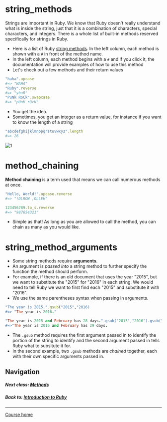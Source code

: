 # string_methods
Strings are important in Ruby. We know that Ruby doesn't really understand what is inside the string, just that it is a combination of characters, special characters, and integers. There is a whole list of built-in methods reserved specifically for strings in Ruby. 
- Here is a list of Ruby [string methods](http://ruby-doc.org/core-2.2.0/String.html). In the left column, each method is shown with a `#` in front of the method name.
- In the left column, each method begins with a `#` and if you click it, the documentation will provide examples of how to use this method
- Let's check out a few methods and their return values
```ruby
"haha".upcase
#=> "HAHA"
"Ruby".reverse
#=> "ybuR"
"PuNk RoCk".swapcase
#=> "pUnK rOcK"
```
- You get the idea. 
- Sometimes, you get an integer as a return value, for instance if you want to know the length of a string
```ruby
"abcdefghijklmnopqrstuvwxyz".length
#=> 26
```
![1](http://i.imgur.com/nH1HDqA.gif?1)
# method_chaining
**Method chaining** is a term used that means we can call numerous methods at once. 
```ruby
"Hello, World!".upcase.reverse
#=> "!DLROW ,OLLEH"

123456789.to_s.reverse
#=> "987654321"
```
- Simple as that! As long as you are allowed to call the method, you can chain as many as you would like.  

# string_method_arguments
- Some string methods require **arguments**. 
- An argument is *passed into* a string method to further specify the function the method should perform. 
- For example, if there is an old document that uses the year "2015", but we want to substitute the "2015" for "2016" in each string. We would need to tell Ruby we want to first find each "2015" and substitute it with "2016".
- We use the same parentheses syntax when passing in arguments.

```ruby
"The year is 2015.".gsub("2015","2016)
#=> "The year is 2016."

"The year is 2015 and February has 28 days.".gsub("2015","2016").gsub("28","29")
#=>"The year is 2016 and February has 29 days.
``` 
- The `.gsub` method requires the first argument passed in to identify the portion of the string to identify and the second argument passed in tells Ruby what to subsitute it for. 
- In the second example, two `.gsub` methods are *chained* together, each with their own specific arguments passed in.



## Navigation  
##### Next class: [Methods](https://github.com/Coderdotnew/intro_web_apps_bs/tree/master/02_class)      
##### Back to: [Introduction to Ruby](https://github.com/Coderdotnew/intro_web_apps_bs/tree/master/01_class)
---  
[Course home](https://github.com/Coderdotnew/intro_web_apps_bs)  

